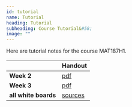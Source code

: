 ```yaml
---
id: tutorial
name: Tutorial
heading: Tutorial
subheading: Course Tutorial&#58;
image: ""
---
```


Here are tutorial notes for the course MAT187H1.



|           | Handout                
|-----------|------------------------
| **Week 2**   |  [pdf](assets/tutorials/week2_tutroial.pdf)  
| **Week 3**   |  [pdf](assets/tutorials/week3_tutorial.pdf) 
| **all white boards**   |  [sources](https://github.com/Enthazy/enthazy.github.io/tree/main/assets/tutorials)  
